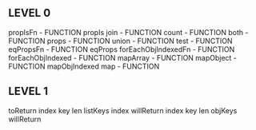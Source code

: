 ## LEVEL 0
  propIsFn - FUNCTION
  propIs
  join - FUNCTION
  count - FUNCTION
  both - FUNCTION
  props - FUNCTION
  union - FUNCTION
  test - FUNCTION
  eqPropsFn - FUNCTION
  eqProps
  forEachObjIndexedFn - FUNCTION
  forEachObjIndexed - FUNCTION
  mapArray - FUNCTION
  mapObject - FUNCTION
  mapObjIndexed
  map - FUNCTION
## LEVEL 1
  toReturn
  index
  key
  len
  listKeys
  index
  willReturn
  index
  key
  len
  objKeys
  willReturn
